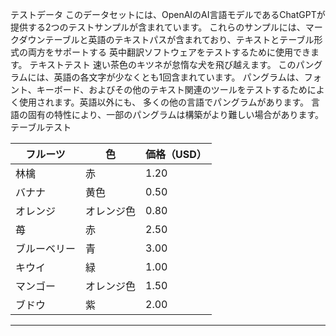 テストデータ
このデータセットには、OpenAIのAI言語モデルであるChatGPTが提供する2つのテストサンプルが含まれています。
これらのサンプルには、マークダウンテーブルと英語のテキストパスが含まれており、テキストとテーブル形式の両方をサポートする
英中翻訳ソフトウェアをテストするために使用できます。
テキストテスト
速い茶色のキツネが怠惰な犬を飛び越えます。 このパングラムには、英語の各文字が少なくとも1回含まれています。 パングラムは、フォント、キーボード、およびその他のテキスト関連のツールをテストするためによく使用されます。英語以外にも、
多くの他の言語でパングラムがあります。 言語の固有の特性により、一部のパングラムは構築がより難しい場合があります。
テーブルテスト

| フルーツ | 色 | 価格（USD） |
| --- |--- |--- |
| 林檎 | 赤 | 1.20 |
| バナナ | 黄色 | 0.50 |
| オレンジ | オレンジ色 | 0.80 |
| 苺 | 赤 | 2.50 |
| ブルーベリー | 青 | 3.00 |
| キウイ | 緑 | 1.00 |
| マンゴー | オレンジ色 | 1.50 |
| ブドウ | 紫 | 2.00 |

---

